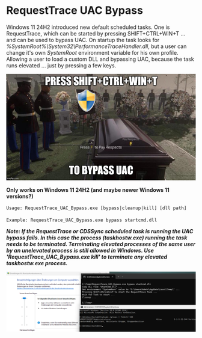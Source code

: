 # RequestTrace UAC Bypass

Windows 11 24H2 introduced new default scheduled tasks. One is RequestTrace, which can be started by pressing SHIFT+CTRL+WIN+T ... and can be used to bypass UAC. On startup the task looks for *%SystemRoot%\System32\PerformanceTraceHandler.dll*, but a user can change it's own *SystemRoot* environment variable for his own profile. Allowing a user to load a custom DLL and bypassing UAC, because the task runs elevated ... just by pressing a few keys.

![Press SHIFT+CTRL+WIN+T to bypass UAC](meme.jpg)

**Only works on Windows 11 24H2 (and maybe newer Windows 11 versions?)**

    Usage: RequestTrace_UAC_Bypass.exe [bypass|cleanup|kill] [dll path]
    
    Example: RequestTrace_UAC_Bypass.exe bypass startcmd.dll

***Note: If the RequestTrace or CDSSync scheduled task is running the UAC bypass fails. In this case the process (taskhostw.exe) running the task needs to be terminated. Terminating elevated processes of the same user by an unelevated process is still allowed in Windows. Use 'RequestTrace_UAC_Bypass.exe kill' to terminate any elevated taskhostw.exe process.***

![RequestTrace_UAC_Bypass.exe bypasses UAC on highest setting](win11_uac_bypass.png)
